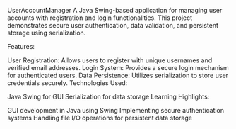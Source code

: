 UserAccountManager
A Java Swing-based application for managing user accounts with registration and login functionalities. This project demonstrates secure user authentication, data validation, and persistent storage using serialization.

Features:

User Registration: Allows users to register with unique usernames and verified email addresses.
Login System: Provides a secure login mechanism for authenticated users.
Data Persistence: Utilizes serialization to store user credentials securely.
Technologies Used:

Java
Swing for GUI
Serialization for data storage
Learning Highlights:

GUI development in Java using Swing
Implementing secure authentication systems
Handling file I/O operations for persistent data storage

